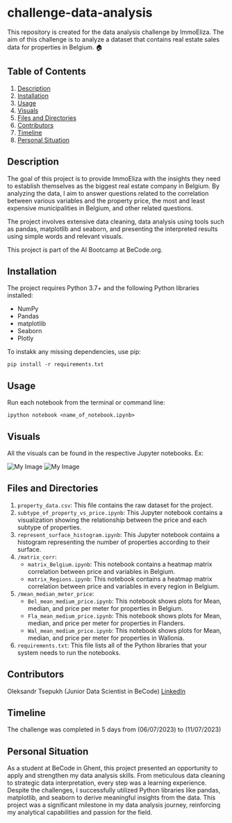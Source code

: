 # challenge-data-analysis
This repository is created for the data analysis challenge by ImmoEliza. The aim of this challenge is to analyze a dataset that contains real estate sales data for properties in Belgium. 🏠

## Table of Contents
1. [Description](#description)
2. [Installation](#installation)
3. [Usage](#usage)
4. [Visuals](#visuals)
5. [Files and Directories](#files)
6. [Contributors](#contributors)
7. [Timeline](#timeline)
8. [Personal Situation](#personal_situation)

<a name="description"></a>
## Description

The goal of this project is to provide ImmoEliza with the insights they need to establish themselves as the biggest real estate company in Belgium. By analyzing the data, I aim to answer questions related to the correlation between various variables and the property price, the most and least expensive municipalities in Belgium, and other related questions.

The project involves extensive data cleaning, data analysis using tools such as pandas, matplotlib and seaborn, and presenting the interpreted results using simple words and relevant visuals.

This project is part of the AI Bootcamp at BeCode.org.

<a name="installation"></a>
## Installation

The project requires Python 3.7+ and the following Python libraries installed:

- NumPy
- Pandas
- matplotlib
- Seaborn
- Plotly

To instakk any missing dependencies, use pip:

```pip install -r requirements.txt```

<a name="usage"></a>
## Usage

Run each notebook from the terminal or command line:

```ipython notebook <name_of_notebook.ipynb>```

<a name="visuals"></a>
## Visuals

All the visuals can be found in the respective Jupyter notebooks. Ex:

![My Image](visuals/output.png)
![My Image](visuals/newplot.png)

<a name="files"></a>
## Files and Directories

1. `property_data.csv`: This file contains the raw dataset for the project.
2. `subtype_of_property_vs_price.ipynb`: This Jupyter notebook contains a visualization showing the relationship between the price and each subtype of properties.
3. `represent_surface_histogram.ipynb`: This Jupyter notebook contains a histogram representing the number of properties according to their surface.
4. `/matrix_corr`:
    - `matrix_Belgium.ipynb`: This notebook contains a heatmap matrix correlation between price and variables in Belgium.
    - `matrix_Regions.ipynb`: This notebook contains a heatmap matrix correlation between price and variables in every region in Belgium.
5. `/mean_median_meter_price`:
    - `Bel_mean_medium_price.ipynb`: This notebook shows plots for Mean, median, and price per meter for properties in Belgium.
    - `Fla_mean_medium_price.ipynb`: This notebook shows plots for Mean, median, and price per meter for properties in Flanders.
    - `Wal_mean_medium_price.ipynb`: This notebook shows plots for Mean, median, and price per meter for properties in Wallonia.
6. `requirements.txt`: This file lists all of the Python libraries that your system needs to run the notebooks.


<a name="contributors"></a>
## Contributors

Oleksandr Tsepukh (Junior Data Scientist in BeCode)
[LinkedIn](https://www.linkedin.com/in/oleksandr-tsepukh-ba4985279)

<a name="timeline"></a>
## Timeline

The challenge was completed in 5 days from (06/07/2023) to (11/07/2023)

<a name="personal_situation"></a>
## Personal Situation

As a student at BeCode in Ghent, this project presented an opportunity to apply and strengthen my data analysis skills. From meticulous data cleaning to strategic data interpretation, every step was a learning experience. Despite the challenges, I successfully utilized Python libraries like pandas, matplotlib, and seaborn to derive meaningful insights from the data. This project was a significant milestone in my data analysis journey, reinforcing my analytical capabilities and passion for the field.